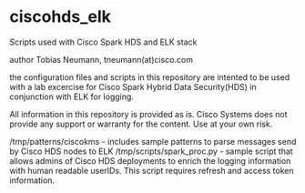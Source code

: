 # ciscohds_elk
Scripts used with Cisco Spark HDS and ELK stack

author  Tobias Neumann, tneumann(at)cisco.com

the configuration files and scripts in this repository are intented to be used with a lab excercise for 
Cisco Spark Hybrid Data Security(HDS) in conjunction with ELK for logging. 

All information in this repository is provided as is. Cisco Systems does not provide any support or 
warranty for the content. Use at your own risk.

/tmp/patterns/ciscokms      - includes sample patterns to parse messages send by Cisco HDS nodes to ELK
/tmp/scripts/spark_proc.py  - sample script that allows admins of Cisco HDS deployments to enrich the
                              logging information with human readable userIDs. This script requires refresh
                              and access token information.
                            
